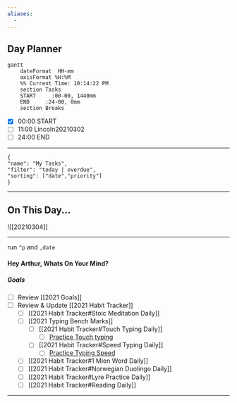 ```yaml
---
aliases: 
  - 
---
```


## Day Planner
```mermaid
gantt
    dateFormat  HH-mm
    axisFormat %H:%M
    %% Current Time: 10:14:22 PM
    section Tasks
    START     :00-00, 1440mm
    END     :24-00, 0mm
    section Breaks

```

- [x] 00:00 START
- [ ] 11:00 Lincoln20210302
- [ ] 24:00 END

---

```todoist
{
"name": "My Tasks",
"filter": "today | overdue",
"sorting": ["date","priority"]
}
```

---

## On This Day...

![[20210304]]

---

run `^p` and `,date`

#### Hey Arthur, Whats On Your Mind? 

##### Goals

- [ ] Review [[2021 Goals]]
- [ ] Review & Update [[2021 Habit Tracker]]
	- [ ] [[2021 Habit Tracker#Stoic Meditation Daily]]
	- [ ] [[2021 Typing Bench Marks]]
		- [ ] [[2021 Habit Tracker#Touch Typing Daily]]
			- [ ] [Practice Touch typing](https://www.keybr.com/)
		- [ ] [[2021 Habit Tracker#Speed Typing Daily]]
			- [ ] [Practice Typing Speed](https://10fastfingers.com/typing-test/english)
	- [ ] [[2021 Habit Tracker#1 Mien Word Daily]]
	- [ ] [[2021 Habit Tracker#Norwegian Duolingo Daily]]
	- [ ] [[2021 Habit Tracker#Lyre Practice Daily]]
	- [ ] [[2021 Habit Tracker#Reading Daily]]
---



